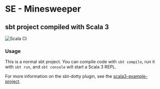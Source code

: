 # SE - Minesweeper

## sbt project compiled with Scala 3

![Scala CI](https://github.com/NiclasEgeler/SE/actions/workflows/scala.yml/badge.svg)

### Usage

This is a normal sbt project. You can compile code with `sbt compile`, run it with `sbt run`, and `sbt console` will start a Scala 3 REPL.

For more information on the sbt-dotty plugin, see the
[scala3-example-project](https://github.com/scala/scala3-example-project/blob/main/README.md).
